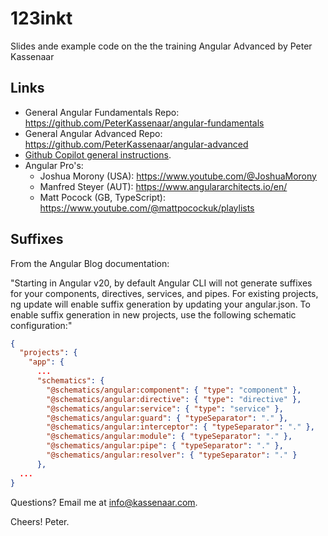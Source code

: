 # 123inkt

Slides ande example code on the the training Angular Advanced by Peter Kassenaar

## Links

- General Angular Fundamentals Repo: https://github.com/PeterKassenaar/angular-fundamentals
- General Angular Advanced Repo: https://github.com/PeterKassenaar/angular-advanced
- [Github Copilot general instructions](.github/copilot-instructions.md).
- Angular Pro's:
    - Joshua Morony (USA): https://www.youtube.com/@JoshuaMorony
    - Manfred Steyer (AUT): https://www.angulararchitects.io/en/
    - Matt Pocock (GB, TypeScript): https://www.youtube.com/@mattpocockuk/playlists

## Suffixes

From the Angular Blog documentation:

"Starting in Angular v20, by default Angular CLI will not generate suffixes for your components, directives, services,
and pipes. For existing projects, ng update will enable suffix generation by updating your angular.json. To enable
suffix generation in new projects, use the following schematic configuration:"

```json
{
  "projects": {
    "app": {
      ...
      "schematics": {
        "@schematics/angular:component": { "type": "component" },
        "@schematics/angular:directive": { "type": "directive" },
        "@schematics/angular:service": { "type": "service" },
        "@schematics/angular:guard": { "typeSeparator": "." },
        "@schematics/angular:interceptor": { "typeSeparator": "." },
        "@schematics/angular:module": { "typeSeparator": "." },
        "@schematics/angular:pipe": { "typeSeparator": "." },
        "@schematics/angular:resolver": { "typeSeparator": "." }
      },
  ...
}
```

Questions? Email me at info@kassenaar.com.

Cheers!
Peter.
